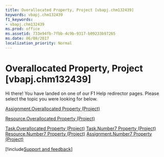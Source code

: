 ```yaml
---
title: Overallocated Property, Project [vbapj.chm132439]
keywords: vbapj.chm132439
f1_keywords:
- vbapj.chm132439
ms.prod: office
ms.assetid: 733e94fb-7fbb-4c9b-9317-b09233b97265
ms.date: 06/08/2017
localization_priority: Normal
---
```



# Overallocated Property, Project [vbapj.chm132439]

Hi there! You have landed on one of our F1 Help redirector pages. Please select the topic you were looking for below.

[Assignment.Overallocated Property (Project)](https://msdn.microsoft.com/library/739fcdcd-5ef0-754b-8868-ef3e0662a2e2%28Office.15%29.aspx)

[Resource.Overallocated Property (Project)](https://msdn.microsoft.com/library/4cb06be7-0140-1bd0-3314-2a6b50d5a51b%28Office.15%29.aspx)

[Task.Overallocated Property (Project)](https://msdn.microsoft.com/library/bf030017-2774-939b-e0dd-70d66fb3dfa3%28Office.15%29.aspx)
[Task.Number7 Property (Project)](https://msdn.microsoft.com/library/f9e501a4-59b6-aabc-5503-b972a4b8b6e8%28Office.15%29.aspx)
[Resource.Number7 Property (Project)](https://msdn.microsoft.com/library/fa480ff7-3ab2-7c46-7360-d7a8455910ef%28Office.15%29.aspx)
[Assignment.Number7 Property (Project)](https://msdn.microsoft.com/library/37d38dc3-cab1-a92c-c56f-f0c6a8065de3%28Office.15%29.aspx)

[!include[Support and feedback](~/includes/feedback-boilerplate.md)]